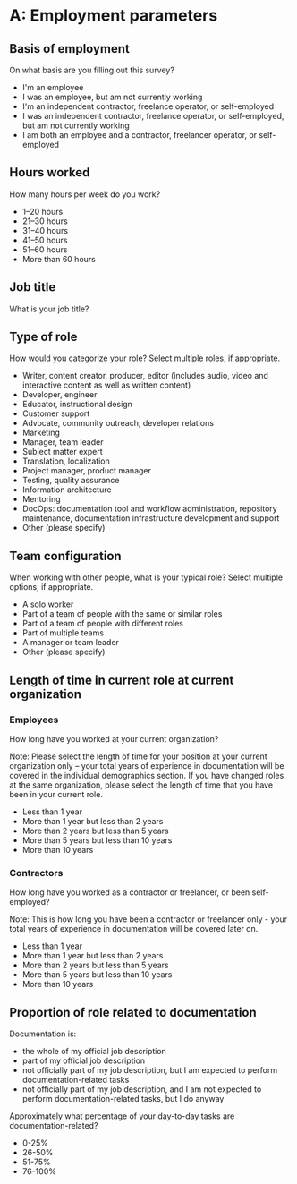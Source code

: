 # A: Employment parameters

## Basis of employment

On what basis are you filling out this survey?

- I'm an employee
- I was an employee, but am not currently working
- I'm an independent contractor, freelance operator, or self-employed
- I was an independent contractor, freelance operator, or self-employed, but am not currently working
- I am both an employee and a contractor, freelancer operator, or self-employed

## Hours worked

How many hours per week do you work?

   - 1–20 hours
   - 21–30 hours
   - 31–40 hours
   - 41–50 hours
   - 51–60 hours
   - More than 60 hours 

## Job title

What is your job title?

## Type of role

How would you categorize your role? Select multiple roles, if appropriate.

- Writer, content creator, producer, editor (includes audio, video and interactive content as well as written content)
- Developer, engineer
- Educator, instructional design
- Customer support
- Advocate, community outreach, developer relations
- Marketing
- Manager, team leader
- Subject matter expert
- Translation, localization
- Project manager, product manager
- Testing, quality assurance
- Information architecture
- Mentoring
- DocOps: documentation tool and workflow administration, repository maintenance, documentation infrastructure development and support
- Other (please specify)

## Team configuration

When working with other people, what is your typical role? Select multiple options, if appropriate.

- A solo worker
- Part of a team of people with the same or similar roles
- Part of a team of people with different roles
- Part of multiple teams
- A manager or team leader
- Other (please specify)

## Length of time in current role at current organization

### Employees

How long have you worked at your current organization?

Note: Please select the length of time for your position at your current organization only – your total years of experience in documentation will be covered in the individual demographics section. If you have changed roles at the same organization, please select the length of time that you have been in your current role.

- Less than 1 year
- More than 1 year but less than 2 years
- More than 2 years but less than 5 years
- More than 5 years but less than 10 years
- More than 10 years

### Contractors

How long have you worked as a contractor or freelancer, or been self-employed? 

Note: This is how long you have been a contractor or freelancer only - your total years of experience in documentation will be covered later on.

- Less than 1 year
- More than 1 year but less than 2 years
- More than 2 years but less than 5 years
- More than 5 years but less than 10 years
- More than 10 years

## Proportion of role related to documentation

Documentation is:

- the whole of my official job description
- part of my official job description
- not officially part of my job description, but I am expected to perform documentation-related tasks
- not officially part of my job description, and I am not expected to perform documentation-related tasks, but I do anyway

Approximately what percentage of your day-to-day tasks are documentation-related?

- 0-25%
- 26-50%
- 51-75%
- 76-100%

